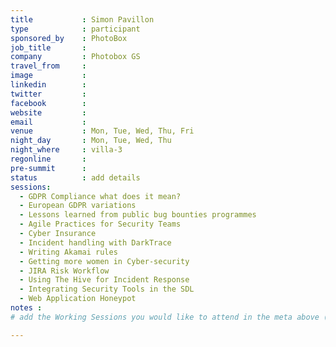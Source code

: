 ```yaml
---
title           : Simon Pavillon
type            : participant
sponsored_by    : PhotoBox
job_title       :
company         : Photobox GS
travel_from     :
image           :
linkedin        :
twitter         :
facebook        :
website         :
email           :
venue           : Mon, Tue, Wed, Thu, Fri
night_day       : Mon, Tue, Wed, Thu
night_where     : villa-3
regonline       :
pre-summit      :
status          : add details
sessions:
  - GDPR Compliance what does it mean?
  - European GDPR variations
  - Lessons learned from public bug bounties programmes
  - Agile Practices for Security Teams
  - Cyber Insurance
  - Incident handling with DarkTrace
  - Writing Akamai rules
  - Getting more women in Cyber-security
  - JIRA Risk Workflow
  - Using The Hive for Incident Response
  - Integrating Security Tools in the SDL
  - Web Application Honeypot
notes :
# add the Working Sessions you would like to attend in the meta above (use the session's title) e.g. sessions (one per line): -Security Playbooks Diagrams -Hackathon Daily Sessions

---
```


<!-- put more details about participant here -->
